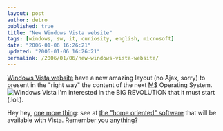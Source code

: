 ```yaml
---
layout: post
author: detro
published: true
title: "New Windows Vista website"
tags: [windows, sw, it, curiosity, english, microsoft]
date: "2006-01-06 16:26:21"
updated: "2006-01-06 16:26:21"
permalink: /2006/01/06/new-windows-vista-website/
---
```


<a target="_new" href="http://www.microsoft.com/windowsvista/default.aspx">Windows Vista website</a> have a new amazing layout (no Ajax, sorry) to present in the "right way" the content of the next <a target="_new" title="Microsoft on Wikipedia" href="http://en.wikipedia.org/wiki/Microsoft">M$</a> Operating System.
<img src="http://www.microsoft.com/windowsvista/images/Vista_masthead_ltr.gif" alt="Windows Vista" />
I'm interested in the BIG REVOLUTION that it must start (:lol:).

Hey hey, <a target="_new" title="One more thing..." href="http://www.apple.com/quicktime/qtv/specialeventoct05/">one more thing</a>: see at <a target="_new" href="http://www.microsoft.com/windowsvista/features/forhome.aspx">the "home oriented" software</a> that will be available with Vista. Remember you <a href="http://www.apple.com/macosx/overview/">anything</a>?

